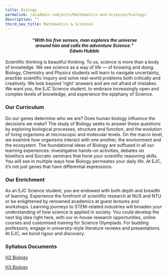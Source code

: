 ```yaml
---
title: Biology
permalink: /academic-subjects/Mathematics-and-Sciences/biology/
description: ""
third_nav_title: Mathematics & Sciences
---
```

<center><h4><em>“With his five senses, man explores the universe<br>around him and calls the adventure Science."<br><b>Edwin Hubble</b></em></h4></center>


Scientific thinking is beautiful thinking. To us, science is more than a body of knowledge. We see science as a way of life — of knowing and doing. Biology, Chemistry and Physics students will learn to navigate uncertainty, practise scientific inquiry and solve real-world problems both critically and creatively. We look beyond ‘right’ answers and are not afraid of mistakes. We want you, the EJC Science student, to embrace increasingly open and complex levels of knowledge, and experience the epiphany of Science.

### Our Curriculum

Do our genes determine who we are? Does human biology influence the decisions we make? The study of Biology seeks to answer these questions by exploring biological processes, structure and function, and the evolution of living organisms at microscopic and molecular levels. On the macro level, we examine how organisms interact with one another, the environment and the ecosystem. The foundational ideas of Biology are suffused in all our learning experiences: investigative hands-on activities, debates on bioethics and Socratic seminars that hone your scientific reasoning skills. You will see in multiple ways how Biology permeates your daily life. At EJC, it’s not just genes that have differential expressions.

### Our Enrichment

As an EJC Science student, you are endowed with both depth and breadth of learning. Experience the forefront of scientific research at NUS and NTU or be enlightened by renowned academics at guest lectures and workshops. Learning journeys to STEM-related industries will broaden your understanding of how science is applied in society. You could develop the next big idea right here, with our in-house research opportunities, online courses and customised training for Science Olympiads. For budding professors, engage in university-style literature reviews and presentations. At EJC, we bond rigour and discovery.

### Syllabus Documents

[H2 Biology](https://www.seab.gov.sg/docs/default-source/national-examinations/syllabus/alevel/2024syllabus/9744_y24_sy.pdf)

[H3 Biology](https://www.seab.gov.sg/docs/default-source/national-examinations/syllabus/alevel/2024syllabus/9816_y24_sy.pdf)